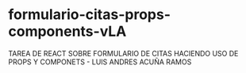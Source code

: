 # formulario-citas-props-components-vLA
 TAREA DE REACT SOBRE FORMULARIO DE CITAS HACIENDO USO DE PROPS Y COMPONETS - LUIS ANDRES ACUÑA RAMOS
